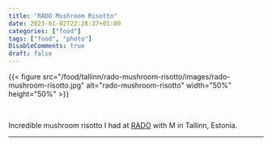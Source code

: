 ```yaml
---
title: "RADO Mushroom Risotto"
date: 2023-01-02T22:28:37+01:00
categories: ["food"]
tags: ["food", "photo"]
DisableComments: true
draft: false
---
```


{{< figure src="/food/tallinn/rado-mushroom-risotto/images/rado-mushroom-risotto.jpg" alt="rado-mushroom-risotto" width="50%" height="50%" >}}

<br>

Incredible mushroom risotto I had at [RADO](https://radorestoran.ee/frontpage/) with M in Tallinn, Estonia.

---